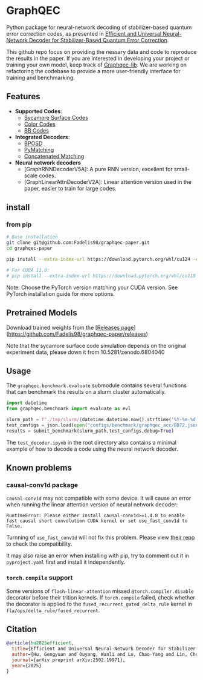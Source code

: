 # GraphQEC

Python package for neural-network decoding of stabilizer-based quantum error correction codes, as presented in [Efficient and Universal Neural-Network Decoder for Stabilizer-Based Quantum Error Correction](https://arxiv.org/abs/2502.19971).

This github repo focus on providing the nessary data and code to reproduce the results in the paper. If you are interested in developing your project or training your own model, keep track of [Graphqec-lib](https://github.com/Fadelis98/GraphQEC-lib). We are working on refactoring the codebase to provide a more user-friendly interface for training and benchmarking.

## Features

- **Supported Codes**:
  - [Sycamore Surface Codes](https://doi.org/10.5281/zenodo.6804040)
  - [Color Codes](https://github.com/seokhyung-lee/color-code-stim)
  - [BB Codes](https://github.com/gongaa/SlidingWindowDecoder)
- **Integrated Decoders**:
  - [BPOSD](https://github.com/quantumgizmos/ldpc)
  - [PyMatching](https://github.com/oscarhiggott/PyMatching)
  - [Concatenated Matching](https://github.com/seokhyung-lee/color-code-stim)
- **Neural network decoders**
  - [GraphRNNDecoderV5A]: A pure RNN version, excellent for small-scale codes.
  - [GraphLinearAttnDecoderV2A]: Linear attention version used in the paper, easier to train for large codes.

## install

### from pip
```bash
# Base installation
git clone git@github.com:Fadelis98/graphqec-paper.git
cd graphqec-paper

pip install --extra-index-url https://download.pytorch.org/whl/cu124 -e .

# For CUDA 11.8:
# pip install --extra-index-url https://download.pytorch.org/whl/cu118 -e .
```

Note: Choose the PyTorch version matching your CUDA version. See PyTorch installation guide for more options.

## Pretrained Models
Download trained weights from the [[Releases page](https://github.com/Fadelis98/graphqec-paper/release)](https://github.com/Fadelis98/graphqec-paper/releases)

Note that the sycamore surface code simulation depends on the original experiment data, please down it from 10.5281/zenodo.6804040

## Usage

The `graphqec.benchmark.evaluate` submodule contains several functions that can benchmark the results on a slurm cluster automatically.

```python
import datetime
from graphqec.benchmark import evaluate as evl

slurm_path = f"./tmp/slurm/{datetime.datetime.now().strftime('%Y-%m-%d')}"
test_configs = json.load(open("configs/benchmark/graphqec_acc/BB72.json",'r'))
results = submit_benchmark(slurm_path,test_configs,debug=True)
```

The `test_decoder.ipynb` in the root directory also contains a minimal example of how to decode a code using the neural network decoder.

## Known problems

### causal-conv1d package
`causal-conv1d` may not compatible with some device. It will cause an error when running the linear attention version of neural network decoder:
```
RuntimeError: Please either install causal-conv1d>=1.4.0 to enable fast causal short convolution CUDA kernel or set use_fast_conv1d to False.
```
Turnning of `use_fast_conv1d` will not fix this problem. Please view [their repo](https://github.com/Dao-AILab/causal-conv1d/tree/main) to check the compatibility.

It may also raise an error when installing with pip, try to comment out it in `pyproject.yaml` first and install it independently.

### `torch.compile` support

Some versions of `flash-linear-attention` missed `@torch.compiler.disable` decorator before their trition kernels. If `torch.compile` failed, check whether the decorator is applied to the `fused_recurrent_gated_delta_rule` kernel in `fla/ops/delta_rule/fused_recurrent`.


## Citation

```bibtex
@article{hu2025efficient,
  title={Efficient and Universal Neural-Network Decoder for Stabilizer-Based Quantum Error Correction},
  author={Hu, Gengyuan and Ouyang, Wanli and Lu, Chao-Yang and Lin, Chen and Zhong, Han-Sen},
  journal={arXiv preprint arXiv:2502.19971},
  year={2025}
}
```
